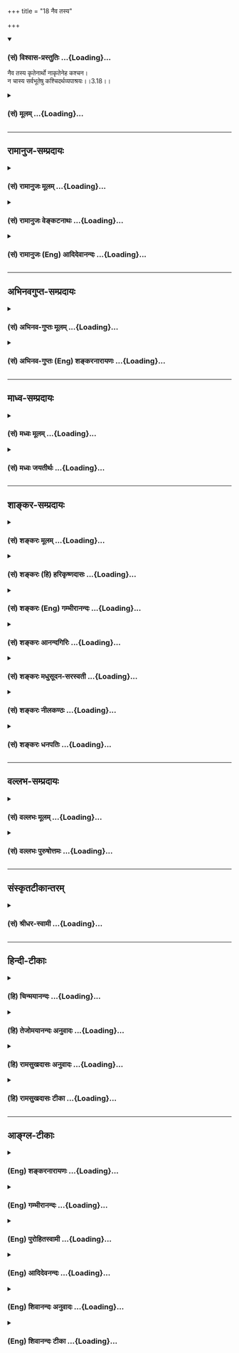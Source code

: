 +++
title = "18 नैव तस्य"

+++
<div class="js_include" newlevelforh1="3" title="(सं) विश्वास-प्रस्तुतिः" unfilled url="/purANam/mahAbhAratam/06-bhIShma-parva/02-bhagavad-gItA-parva/saMskRtam/vishvAsa-prastutiH/03_karma-yogaH/18_naiva_tasya.md">
<details open><summary><h3>(सं) विश्वास-प्रस्तुतिः ...{Loading}...</h3></summary>

नैव तस्य कृतेनार्थो नाकृतेनेह कश्चन।  
न चास्य सर्वभूतेषु कश्चिदर्थव्यपाश्रयः।।3.18।।
</details>
</div>
<div class="js_include collapsed" newlevelforh1="3" title="(सं) मूलम्" unfilled url="/purANam/mahAbhAratam/06-bhIShma-parva/02-bhagavad-gItA-parva/saMskRtam/mUlam/03_karma-yogaH/18_naiva_tasya.md">
<details><summary><h3>(सं) मूलम् ...{Loading}...</h3></summary>

नैव तस्य कृतेनार्थो नाकृतेनेह कश्चन।  
न चास्य सर्वभूतेषु कश्चिदर्थव्यपाश्रयः।।3.18।।
</details>
</div>


_________________
## रामानुज-सम्प्रदायः
<div class="js_include collapsed" newlevelforh1="3" title="(सं) रामानुजः मूलम्" unfilled url="/purANam/mahAbhAratam/06-bhIShma-parva/02-bhagavad-gItA-parva/saMskRtam/rAmAnujaH/mUlam/03_karma-yogaH/18_naiva_tasya.md">
<details><summary><h3>(सं) रामानुजः मूलम् ...{Loading}...</h3></summary>

।।3.18।। अत **एव तस्य** आत्मदर्शनाय **कृतेन** तत्साधनेन **न अर्थः** न
किञ्चित् प्रयोजनम् **अकृतेन** आत्मदर्शनसाधनेन न कश्चिद् अनर्थः
असाधनायत्तात्मदर्शनत्वात्। स्वत एवात्मव्यतिरिक्तसकलाचिद्वस्तुविमुखस्य
**अस्य** सर्वेषु प्रकृतिपरिणामविशेषेषु आकाशादिषु **भूतेषु** सकार्येषु
**न** **कश्चित्** प्रयोजनतया साधनतया वा **व्यपाश्रयः** यतः
तद्विमुखीकरणाय साधनारम्भः स हि मुक्त एव। यस्माद् असाधनायत्तात्मदर्शनस्य
एव साधनाप्रवृत्तिः यस्मात् च साधने प्रवृत्तस्य अपि सुशकत्वाद्
अप्रमादत्वात् तदन्तर्गतात्मयाथात्म्यानुसन्धानत्वाद् च ज्ञानयोगिनः अपि
देहयात्रायाः कर्मानुवृत्त्यपेक्षत्वात् च कर्मयोग एव आत्मदर्शननिर्वृत्तौ
श्रेयान्

</details>
</div>
<div class="js_include collapsed" newlevelforh1="3" title="(सं) रामानुजः वेङ्कटनाथः" unfilled url="/purANam/mahAbhAratam/06-bhIShma-parva/02-bhagavad-gItA-parva/saMskRtam/rAmAnujaH/venkaTanAthaH/03_karma-yogaH/18_naiva_tasya.md">
<details><summary><h3>(सं) रामानुजः वेङ्कटनाथः ...{Loading}...</h3></summary>

  
  
।।3.18।। अर्थशब्दस्यात्र प्रयोजनविषयतां वदन्तस्य कार्यं न विद्यते इत्यनेन
पौनरुक्त्यं परिहरति न किञ्चित्प्रयोजनमिति। प्रयोजनाभावात् कर्तव्यं
नास्तीत्युक्तं भवति। नाकृतेन इत्यत्रार्थो न निषेध्यः किन्त्वकरणे
प्रत्यवाय इत्यभिप्रायेणाह न कश्चिदनर्थ इति। अर्थानर्थौ
ह्यात्मदर्शनतदभावौ तत्र पूर्वस्य सिद्धत्वात् न साध्यत्वम् उत्तरस्य
चात्यन्तनिवृत्तत्वान्न निवर्तनीयत्वमित्यभिप्रायेणाह
असाधनायत्तात्मदर्शनत्वादिति। न चास्य इत्यादिना
प्रतिबन्धनिवृत्त्यर्थमपेक्षा नास्तीत्युच्यत इत्यभिप्रायेणाह स्वत
एवेत्यादि। अस्येतिशब्द
आत्मरतिरित्यादिनिर्दिष्टप्रकारपरामर्शीत्यभिप्रायेणोक्तंसकलाचिद्वस्तुविमुखस्येति।
सर्वशब्दस्यात्रासङ्कोचेन
सावान्तरभेदसमस्तप्राकृतभोग्यविषयतामाहप्रकृतीत्यादिना
सकार्येष्वित्यन्तेन। परिणामशब्देनात्र भूतशब्दस्य भवनक्रियायोगिपरत्वं
दर्शितम्। अर्थव्यपाश्रयः इत्यत्रार्थशब्दो भावप्रधान इति व्यनक्ति
प्रयोजनतया व्यपाश्रय इति। व्यपाश्रयः स्वीकरणम्। अर्थ एव व्यपाश्रयः
स्वीकरणीयमिति वाऽभिप्रेतम्। एतेन प्रयोजननिमित्तो व्यपाश्रय इति
परव्याख्या निरस्ता। नचास्येत्यादेर्हेत्वभिप्रायेण वा मुक्त एव हि
साधननिरपेक्ष इति श्लोकद्वयार्थनिगमनाभिप्रायेण चोच्यते स हि मुक्त
एवेति।  
  

</details>
</div>
<div class="js_include collapsed" newlevelforh1="3" title="(सं) रामानुजः (Eng) आदिदेवानन्दः" unfilled url="/purANam/mahAbhAratam/06-bhIShma-parva/02-bhagavad-gItA-parva/saMskRtam/rAmAnujaH/english/AdidevAnandaH/03_karma-yogaH/18_naiva_tasya.md">
<details><summary><h3>(सं) रामानुजः (Eng) आदिदेवानन्दः ...{Loading}...</h3></summary>

3.18 Thus, for such a one there is no purpose, i.e., nothing to be
gained from work done as a means for the vision of the self, nor is he
subject to any evil or calamity from work left undone, because his
vision of the self does not rest on any external means. To such a person
who has turned by himself away from non-intelligent matter which is
different from the self, there is nothing acceptable as a purpose to be
gained from the constituents of Prakrti and their products; only if
there were such a purpose, there would be the need for the means of
retreat therefrom. For, the adoption of the means is only for effecting
such a retreat. But he is verily liberated. Non-pursuit of the means for
vision of the self is only for that person whose vision of the self no
longer depends on any means. But Karma Yoga is better in gaining the
vision of the self for one who is in pursuit of the means for that
vision, because it is easy to perfom, because it is secure from possible
error, because the contemplation of the true nature of the self is
included in it, and because even for a Jnana Yogin the performance of
minimum activity is necessary. For these reasons, Karma Yoga is better
as a means for the vision of the Atman.

</details>
</div>


_________________
## अभिनवगुप्त-सम्प्रदायः
<div class="js_include collapsed" newlevelforh1="3" title="(सं) अभिनव-गुप्तः मूलम्" unfilled url="/purANam/mahAbhAratam/06-bhIShma-parva/02-bhagavad-gItA-parva/saMskRtam/abhinava-guptaH/mUlam/03_karma-yogaH/18_naiva_tasya.md">
<details><summary><h3>(सं) अभिनव-गुप्तः मूलम् ...{Loading}...</h3></summary>

।।3.17 3.19।। यश्चेत्यादि पूरुष इत्यन्तम्। आत्मरतेस्तु कर्म
इन्द्रियव्यापारतयैव कुर्वतः करणाकरणेषु समता। अत एव नासौ भूतेषु
किंचिदात्मप्रयोजनमपेक्ष्य निग्रहानुग्रहौ करोति अपि तु करणीयमिदम्
इत्येतावता। तस्मादसक्त एव करणीयं कर्म कुर्यात्।

</details>
</div>
<div class="js_include collapsed" newlevelforh1="3" title="(सं) अभिनव-गुप्तः (Eng) शङ्करनारायणः" unfilled url="/purANam/mahAbhAratam/06-bhIShma-parva/02-bhagavad-gItA-parva/saMskRtam/abhinava-guptaH/english/shankaranArAyaNaH/03_karma-yogaH/18_naiva_tasya.md">
<details><summary><h3>(सं) अभिनव-गुप्तः (Eng) शङ्करनारायणः ...{Loading}...</h3></summary>

3.18 See Comment under 3.19

</details>
</div>


_________________
## माध्व-सम्प्रदायः
<div class="js_include collapsed" newlevelforh1="3" title="(सं) मध्वः मूलम्" unfilled url="/purANam/mahAbhAratam/06-bhIShma-parva/02-bhagavad-gItA-parva/saMskRtam/madhvaH/mUlam/03_karma-yogaH/18_naiva_tasya.md">
<details><summary><h3>(सं) मध्वः मूलम् ...{Loading}...</h3></summary>

।।3.18।। तस्य कर्मकाले वक्तव्योऽहमिति कञ्चित्प्रत्युक्त्वा
तत्कृतावात्मरत्यधिकः प्तमो वाऽर्थो नास्ति। न च सन्ध्याद्यकृतौ
कश्चिद्दोषोऽस्ति। न चैतदपहाय सर्वभूतेषु कश्चित्प्रयोजनाश्रयः। अर्थो येन
दर्शनादिना भवति सोऽर्थव्यपाश्रयः। ज्ञानमात्रेण यद्यपि प्रत्यवायो न भवति
तदर्जुनस्यपि सममिति न तस्य कर्मोपदेशोपयोग्ये तद्भवति।
ईषत्प्रारब्धानर्थसूचकं च तद्भवति। महच्चेद्वृत्रहत्यादिवत्।

</details>
</div>
<div class="js_include collapsed" newlevelforh1="3" title="(सं) मध्वः जयतीर्थः" unfilled url="/purANam/mahAbhAratam/06-bhIShma-parva/02-bhagavad-gItA-parva/saMskRtam/madhvaH/jayatIrthaH/03_karma-yogaH/18_naiva_tasya.md">
<details><summary><h3>(सं) मध्वः जयतीर्थः ...{Loading}...</h3></summary>

।।3.18।। यदीयं कार्याभावोक्तिर्न ज्ञानिमात्रस्य
किन्त्वसम्प्रज्ञातसमाधिस्थस्यैव तर्हिनैव तस्य कृतेनार्थः इत्युत्तरं
वाक्यं न सम्बध्यते असम्प्रज्ञातसमाधेः करणस्यैवाभावेन
तत्प्रयोजनाभावकथनस्यैवायोगात् ज्ञानिनस्तु करणसम्भवेन
तत्प्रयोजनप्रतिषेधोपपत्तिरिति चेत् न तर्ह्यतीव मनस्समाधानमपि न
कार्यमित्याक्षेपस्यतस्य कार्यं न विद्यते 3।17 इत्युत्तरं कस्मादुक्तं
कर्मकृतिकाले त्वयाऽहमुद्बोधनीय इति कञ्चित्प्रत्युक्त्वा समाहितस्तेन
योगशास्त्रोदितोपायैरुद्बोधितः कर्म करोतीति कुतो नोक्तम्
इत्याशङ्खानिरासायेदमेवमुच्यत इत्यभिप्रेत्य व्याचष्टे **तस्ये**ति।
तस्यासम्प्रज्ञातसमाधिस्थस्यार्थो नास्तीति सम्बन्धः। उक्त्वोद्बुद्धस्येति
शेषः। एवं तर्हि तस्यैव महत्सुखत्वादित्याद्युक्तिविरोध इत्यत उक्तम्
**आत्मे**ति। समो वाऽऽत्मरत्या। समप्रतिषेधः कैमुत्यार्थः। न तु समव्ययफलं
कर्मानुष्ठीयते। नन्वत्र कश्चनेत्यस्य विशेष्याकाङ्क्षायां सन्निधानादर्थ
इति सम्बध्यते। तथा चेदमयुक्तम्। न हि कर्माकरणेऽर्थप्राप्तिरस्ति येन
प्रतिषेधः सङ्गच्छते। अर्थसन्निधानादपि योग्यताया बलवत्त्वात्कश्चन दोष
इत्यध्याह्रियत। तथाप्यश्वमेधाद्यकृतौ प्रत्यवायाप्राप्तेः प्रतिषेधोऽसङ्गत
एवेत्यतोनाकृतेन इत्येतत् व्याचष्टे **न चेति**। मा
भूद्यज्ञादिकरणार्थमुत्थानं नित्यनैमित्तिकाकरणे प्रत्यवायप्राप्तेः तदर्थं
तु स्यादित्याशङ्कानिरासार्थमेतत्। सन्ध्येति तत्कालेऽनुष्ठेयं कर्मोच्यते।
मा भूदल्पस्य यज्ञादेरनुष्ठाने प्रयोजनाभावः सन्ध्याद्यकृतौ प्रत्यवायश्च
तथापि गुरुदेवतादिपूजाकरणाकरणयोरर्थप्रत्यवायौ स्यातामेव।
अतस्तत्सन्निधिप्राप्तावुत्थानमावश्यकमेवेत्याशङ्कानिरासार्थंन चास्य
इत्युक्तं तदयुक्तम् उक्तविरोधादेवेत्यतो व्याचष्टे **न चैतदिति**।
एतदसम्प्रज्ञातसमाधानं अपहायोत्थितस्येति शेषः। अपहाय इत्यनेन
गुर्वादिपूजाया अपि आधिक्यं निषेधति आधिक्यस्यैव पूर्वत्यागोपयोगित्वात्।
सर्वभूतेषु गुर्वादिषु। नन्वर्थव्यपाश्रयो नामार्थप्राप्तिः तथा च
सर्वभूतेभ्य इति स्यादित्यत आह **अर्थ** इति। अनेनार्थस्य व्यपाश्रयः
प्राप्तिर्येन दर्शनादिना व्यापारेण भवतीति व्यधिकरणो
बहुव्रीहिरयमित्युक्तं भवति। तथा च दर्शनादेर्विषया गुर्वादय इति
सप्तम्युपपत्तिः। अनेनानर्थव्यपाश्रयोऽप्युपलक्ष्यते। स्यादेतत्
किमनेनायासेन ज्ञानिमात्रविषयमेतत्किं न स्यात् ज्ञानमात्रेण
प्रत्यवायाभावात्तत्राप्यस्यार्थस्य सम्भवात्।
अवधारणादेश्चोपचरितार्थत्वसम्भवादित्यत आह **ज्ञाने**ति तज्ज्ञानमात्रम्।
इतिशब्दो हेतौ। एतत्कार्याभाववचनं प्रत्युत विरोधि इति हृदयम्। प्रत्यवायो
न भवतीत्यङ्गीकृत्योक्तम्। वस्तुतस्तु ज्ञानिनोऽप्यस्ति।
प्रतिषिद्धकर्मकरणादिनाऽनिष्टप्राप्तिरित्याह **ईषदिति**। सूचिते च तदैव
चित्तखेदः। उपलक्षणं चैतत्। मुक्तावानन्दह्रास इत्यपि द्रष्टव्यम्।
(पुनश्च) मुक्तावानन्दह्रास इति श्रीनिवासतीर्थः। उपलक्षणमिति
कृष्णाचार्यटिप्पणी। तथा विहितकरणे नानन्दवृद्धिरपीति।

</details>
</div>


_________________
## शाङ्कर-सम्प्रदायः
<div class="js_include collapsed" newlevelforh1="3" title="(सं) शङ्करः मूलम्" unfilled url="/purANam/mahAbhAratam/06-bhIShma-parva/02-bhagavad-gItA-parva/saMskRtam/shankaraH/mUlam/03_karma-yogaH/18_naiva_tasya.md">
<details><summary><h3>(सं) शङ्करः मूलम् ...{Loading}...</h3></summary>

।।3.18।। **नैव तस्य** परमात्मरतेः **कृतेन** कर्मणा **अर्थः**
प्रयोजनमस्ति। अस्तु तर्हि अकृतेन अकरणेन प्रत्यवायाख्यः अनर्थः **न अकृतेन
इह** लोके **कश्चन** कश्चिदपि प्रत्यवायप्राप्तिरूपः आत्महानिलक्षणो वा नैव
अस्ति। **न च अस्य सर्वभूतेषु** ब्रह्मादिस्थावरान्तेषु भूतेषु कश्चित्
**अर्थव्यपाश्रयः** प्रयोजननिमित्तक्रियासाध्यः व्यपाश्रयः व्यपाश्रयणम्
आलम्बनं कञ्चित् भूतविशेषमाश्रित्य न साध्यः कश्चिदर्थः अस्ति येन तदर्था
क्रिया अनुष्ठेया स्यात्। न त्वम् एतस्मिन् सर्वतःसंप्लुतोदकस्थानीये
सम्यग्दर्शने वर्तसे।। यतः एवम्

</details>
</div>
<div class="js_include collapsed" newlevelforh1="3" title="(सं) शङ्करः (हि) हरिकृष्णदासः" unfilled url="/purANam/mahAbhAratam/06-bhIShma-parva/02-bhagavad-gItA-parva/saMskRtam/shankaraH/hindI/harikRShNadAsaH/03_karma-yogaH/18_naiva_tasya.md">
<details><summary><h3>(सं) शङ्करः (हि) हरिकृष्णदासः ...{Loading}...</h3></summary>

।।3.18।। क्योंकि उस परमात्मामें प्रीतिवाले पुरुषका इस लोकमें कर्म करनेसे
कोई प्रयोजन ही नहीं रहता है। तो फिर कर्म न करनेसे उसको प्रत्यवायरूप
अनर्थकी प्राप्ति होती होगी ( इसपर कहते हैं ) उसके न करनेसे भी उसे इस
लोकमें कोई प्रत्यवायप्राप्तिरूप या आत्महानिरूप अनर्थकी प्राप्ति नहीं
होती तथा ब्रह्मासे लेकर स्थावरतक सब प्राणियोंमें उसका कुछ भी
अर्थव्यपाश्रय नहीं होता। किसी फलके लिये ( किसी प्राणिविशेषका ) जो
क्रियासाध्य आश्रय है उसका नाम अर्थव्यपाश्रय है सो इस आत्मज्ञानीको किसी
प्राणिविशेषका सहारा लेकर कोई प्रयोजन सिद्ध नहीं करना है जिससे कि उसे
तदर्थक किसी क्रियाका आरम्भ करना पड़े। परन्तु तू इस सब ओरसे परिपूर्ण
जलाशयस्थानीय यथार्थ ज्ञानमें स्थित नहीं है।

</details>
</div>
<div class="js_include collapsed" newlevelforh1="3" title="(सं) शङ्करः (Eng) गम्भीरानन्दः" unfilled url="/purANam/mahAbhAratam/06-bhIShma-parva/02-bhagavad-gItA-parva/saMskRtam/shankaraH/english/gambhIrAnandaH/03_karma-yogaH/18_naiva_tasya.md">
<details><summary><h3>(सं) शङ्करः (Eng) गम्भीरानन्दः ...{Loading}...</h3></summary>

3.18 Moreover, tasya, for him, who rejoices in the supreme Self; na,
there is no; artham, concern; eva, at all; krtena, with performing
action. Objection: In that case, let there be some evil called sin owing
to non-performance! Reply: Iha, here, in this world; na, nor is there;
for him kascana, any (concern); akrtena, with nonperfromance. Certainly
there is no evil in the form of incurring sin or in the form of
self-destruction. Ca, moreover; asya, for him; na asti, there is no;
kascit artha-vyapasrayah sarva-bhutesu, dependence on any object, from
Brahma to an unmoving thing, to serve any purpose. Vyapasrayah is the
same as vyapasrayanam, dependence, which is possible of being created by
action promted by necessity. (For him) there is no end to gain by
depending on any praticular object, due to which there can be some
action for that purpose. 'You (Arjuna) are not established in this
fullest realization which is comparable to a flood all around.'

</details>
</div>
<div class="js_include collapsed" newlevelforh1="3" title="(सं) शङ्करः आनन्दगिरिः" unfilled url="/purANam/mahAbhAratam/06-bhIShma-parva/02-bhagavad-gItA-parva/saMskRtam/shankaraH/AnandagiriH/03_karma-yogaH/18_naiva_tasya.md">
<details><summary><h3>(सं) शङ्करः आनन्दगिरिः ...{Loading}...</h3></summary>

।।3.18।। इतश्चात्मविदो न किंचित्कर्तव्यमित्याह **किञ्चेति।**
अभ्युदयनिःश्रेयसयोरन्यतरत्प्रयोजनं कृतेन सुकृतेनात्मविदो
भविष्यतीत्याशङ्क्याह **नैवेति।** प्रत्यवायनिवृत्तये
स्वरूपप्रच्युतिप्रत्याख्यानाय वा कर्म स्यादित्याशङ्क्याह **नेत्यादिना।**
ब्रह्मादिषु स्थावरान्तेषु भूतेषु कंचिद्भूतविशेषमाश्रित्य कश्चिदर्थो
विदुषः साध्यो भविष्यति तदर्थं तेन कर्तव्यं कर्मेत्याशङ्क्याह **नचेति।**
तत्राद्यं पादमादत्ते **नैवेति।** तं व्याचष्टे **तस्येति।** आत्मविदः
स्वर्गाद्यभ्युदयानर्थित्वं निःश्रेयसस्य च प्राप्तत्वान्न कृतं
कर्मार्थवदित्यर्थः। आत्मविदा चेत्कर्म न क्रियते तर्हि तेनाकृतेन
तस्यानर्थो भविष्यतीति तत्प्रत्याख्यानार्थं तस्य कर्तव्यं कर्मेति शङ्कते
**तर्हीति।** द्वितीयपादेनोत्तरमाह **नेत्यादिना।** अतो न तन्निवृत्त्यर्थं
कृतमर्थवदिति शेषः। द्वितीयं भागं विभजते **नचास्येति।**
व्यपाश्रयणमालम्बनं नेति संबन्धः। पदार्थमुक्त्वा वाक्यार्थमाह
**कंचिदिति।** भूतविशेषस्याश्रितस्यापि क्रियाद्वारा
प्रयोजनप्रसवहेतुत्वमिति मत्वाह **येनेति।** तर्हि मयापि यथोक्तं
तत्त्वमाश्रित्य त्याज्यमेव कर्मेत्यर्जुनस्य मतमाशङ्क्याह **न त्वमिति।**

</details>
</div>
<div class="js_include collapsed" newlevelforh1="3" title="(सं) शङ्करः मधुसूदन-सरस्वती" unfilled url="/purANam/mahAbhAratam/06-bhIShma-parva/02-bhagavad-gItA-parva/saMskRtam/shankaraH/madhusUdana-sarasvatI/03_karma-yogaH/18_naiva_tasya.md">
<details><summary><h3>(सं) शङ्करः मधुसूदन-सरस्वती ...{Loading}...</h3></summary>

।।3.18।। नन्वात्मविदोऽप्यभ्युदयार्थं निःश्रेयसार्थं प्रत्यवायपरिहारार्थं
वा कर्म स्यादित्यतआह तस्यात्मरतेः कृतेन कर्मणाभ्युदयलक्षणो
निःश्रेयसलक्षणो वाऽर्थः प्रयोजनं नैवास्ति। तस्य
स्वर्गाद्यभ्युदयानर्थित्वात् निःश्रेयसस्य च कर्मासाध्यत्वात्। तथाचं
श्रुतिःपरीक्ष्य लोकान्कर्मचितान्ब्राह्मणो निर्वेदमायान्नास्त्यकृतः कृतेन
इति। अकृतो नित्यो मोक्षः कृतेन कर्मणा नास्तीत्यर्थः। ज्ञानसाध्यस्यापि
व्यावृत्तिरेवकारेण सूचिता। आत्मरूपस्य हि निःश्रेयसस्य
नित्यप्राप्तस्याज्ञानमात्रमप्राप्तिः। तच्च तत्वज्ञानमात्रापनोद्यम्।
तस्मिंस्तत्त्वज्ञानेनापनुन्ने तस्यात्मविदो न किंचित्कर्मसाध्यं
ज्ञानसाध्यं वा प्रयोजनमस्तीत्यर्थः। एवंभूतेनापि प्रत्यवायपरिहारार्थं
कर्माण्यनुष्ठेयान्येवेत्यत आह नाकृतेनेति भावे निष्ठा। नित्यकर्माकरणेनेह
लोके गर्हितत्वरूपः प्रत्यवायप्राप्तिरूपो वा कश्चनार्थो नास्ति।
सर्वत्रोपपत्तिमाहोत्तरार्धेन। चो हेतौ। यस्मादस्यात्मविदः सर्वभूतेषु
ब्रह्मादिस्थावरान्तेषु कोऽप्यर्थव्यपाश्रयः प्रयोजनसंबन्धो नास्ति
कंचिद्भूतविशेषमाश्रित्य कोऽपि क्रियासाध्योऽर्थो नास्तीति वाक्यार्थः।
अतोऽस्य कृताकृते निष्प्रयोजने। नैनं कृताकृते तपतः इति श्रुतेः। तस्य ह न
देवाश्च नाभूत्या ईशत आत्मा ह्येषां स भवति इति श्रुतेर्देवा अपि तस्य
मोक्षाभवनाय न समर्था इत्युक्तेर्न विघ्नाभावार्थमपि
देवाराधनरूपकर्मानुष्ठानमित्यभिप्रायः। एतादृशो ब्रह्मविद्भूमिकासप्तकभेदेन
निरूपितो वसिष्ठेनज्ञानभूमिः शुभेच्छाख्या प्रथमा परिकीर्तिता। विचारणा
द्वितीया स्यात्तृतीया तनुमानसा।। सत्त्वापत्तिश्चतुर्थी
स्यात्ततोऽसंसक्तिनामिका। पदार्थाभावनी षष्ठी सप्तमी तुर्यगा स्मृता इति।
तत्र नित्यानित्यवस्तुविवेकादिपुरःसरा फलपर्यवसायिनी मोक्षेच्छा प्रथमा।
ततो गुरुमुपसृत्य वेदान्तवाक्यविचारः श्रवणमननात्मको द्वितीया। ततो
निदिध्यासनाभ्यासेन मनस एकाग्रतया सूक्ष्मवस्तुग्रहणयोग्यत्वं तृतीया।
एतद्भूमिकात्रयं साधनरूपं जाग्रदवस्थोच्यते योगिभिः अभेदेन जगतो भानात्।
तदुक्तम्भूमिकात्रितयं त्वेतद्राम जाग्रदिति स्थितम्। यथावद्भेदबुद्ध्येदं
जगज्जाग्रति दृश्यते।। इति। ततो वेदान्तवाक्यान्निर्विकल्पको
ब्रह्मात्मैक्यसाक्षात्कारश्चतुर्थी भूमिका फलरूपा सत्त्वापत्तिः
स्वप्नावस्थोच्यते। सर्वस्यापि जगतो मिथ्यात्वेन स्फुरणात्। तदुक्तंअद्वैते
स्थैर्यमायाते द्वैते प्रशममागते। पश्यन्ति स्वप्नवल्लोकं चतुर्थी
भूमिकामिताः।। इति। सोऽयं चतुर्थभूमिं प्राप्तो योगी ब्रह्मिविदित्युच्यते।
पञ्चमीषष्ठीसप्तम्यस्तुं भूमिका जीवन्मुक्तेरेवावान्तरभेदाः। तत्र
सविकल्पकसमाध्यभ्यासेन निरुद्धे मनसि या निर्विकल्पकसमाध्यवस्था
साऽसंसक्तिरिति सुषुप्तिरिति चोच्यते। ततः स्वयमेव व्युत्थानात्। सोऽयं
योगी ब्रह्मविद्वरः। ततस्तदभ्यासपरिपाकेण या चिरकालावस्थायिनी सा
पदार्थाभावनीति गाढसुषुप्तिरिति चोच्यते। ततः स्वयमनुत्थितस्य योगिनः
परप्रयत्नेनैव व्युत्थानात् सोऽयं ब्रह्मविद्वरीयान्। उक्तंहिपञ्चमीं
भूमिकामेत्य सुषुप्तिपदनामिकाम्। षष्ठीं गाढसुषुप्त्याख्यां क्रमात्पतति
भूमिकाम्।। इति। यस्यास्तु समाध्यवस्थायाः न स्वतो न वा परतो व्युत्थितो
भवति सर्वथा भेददर्शनाभावात् किंतु सर्वदा तन्मय एव स्वप्रयत्नमन्तरेणैव
परमेश्वरप्रेरितप्राणवायुवशादन्यैर्निर्वाह्यमाणदैहिकव्यवहारः
परिपूर्णपरमानन्दघन एव सर्वतस्तिष्ठति सा सप्तमी तुरीयावस्था। तां प्राप्तो
ब्रह्मविद्वरिष्ठ इत्युच्यते। उक्तंहिषष्ठ्यां भूम्यामसौ स्थित्वा सप्तमीं
भूमिमाप्नुयात्। किंचिदेवैष संपन्नस्त्वथवैष न किंचन।। विदेहमुक्तता तूक्ता
सप्तमी योगमूमिका। अगम्या वचसां शान्ता सा सीमा योगभूमिषु।। इति।
यामधिकृत्य श्रीमद्भागवते स्मर्यतेदेहं च नश्वरमवस्थिमुत्थितं वा सिद्धो न
पश्यतियतोऽध्यगमत्स्वरूपम्। दैवादुपेतमथ दैववशादपेतं वासो यथा परिकृतं
मदिरामदान्धः।। देहोऽपि दैववशगः खलु कर्म यावत्स्वारम्भकं प्रतिसमीक्षत एव
सासुः। तं सप्रपञ्चमधिरूढसमाधियोगः स्वाप्नं पुनर्न भजते
प्रतिबुद्धवस्तुः।। इति। श्रुतिश्चतद्यथाऽहिनिर्ल्वयनी वल्मीके मृता
प्रत्यस्ता शयीतैवमेवेदं शरीरं शेतेऽथायमशरीरो मृतः प्राणो ब्रह्मैव तेज एव
इति। तत्रायं संग्रहः चतुर्थीभूमिकाज्ञानं तिस्रः स्युः साधनं पुरा।
जीवन्मुक्तेरवस्थास्तु परास्तिस्रः प्रकीर्तिताः।। अत्र
प्रथमभूमित्रयमारूढोऽज्ञोऽपि न कर्माधिकारी किं पुनस्तत्त्वज्ञानी
तद्विशिष्टो जीवन्मुक्तो वेत्यभिप्रायः।

</details>
</div>
<div class="js_include collapsed" newlevelforh1="3" title="(सं) शङ्करः नीलकण्ठः" unfilled url="/purANam/mahAbhAratam/06-bhIShma-parva/02-bhagavad-gItA-parva/saMskRtam/shankaraH/nIlakaNThaH/03_karma-yogaH/18_naiva_tasya.md">
<details><summary><h3>(सं) शङ्करः नीलकण्ठः ...{Loading}...</h3></summary>

।।3.18।। एतदेवाह **नैवेति।** तस्यात्मरतेः कृतेन कर्मणार्थः प्रयोजनं
नास्ति। स्वर्गादौ लिप्साभावात्। मोक्षस्य चाक्रियासाध्यत्वात्नास्त्यकृतः
कृतेन इति श्रुतेः। अकृतो मोक्षः कृतेन कर्मणा नास्तीति श्रुत्यर्थः।
अकृतेन विरुद्धकर्मणाप्यर्थो नरकादिरस्य नास्ति। अत्र कृताकृतशब्दौ
मित्रामित्रपदवत्परस्परविरुद्धार्थवाचितया पुण्यपापवचनौ। ये तु अकृतेनेति
भावे निष्ठा। नित्याकरणाद्गर्हितत्वरूपो वा प्रत्यवायप्राप्तिरूपो वा
कश्चनार्थो विदुषो नास्तीति व्याचक्षते। तेषामप्यभावात्
भावोत्पत्तेरनभ्युपगमान्नित्यानां काले यदन्यदविहितं क्रियते तत एव
प्रत्यवायोत्पादो वक्तव्य इति घट्टकुट्यां प्रभातवृत्तान्त आपद्यते।
अत्रोपपत्तिमाह **न चेति।** चो हेतौ। यस्मादात्मरतेः सर्वभूतेषु
चेतनाचेतनेषूत्तममध्यमाधमेषु कश्चिदप्यर्थव्यपाश्रयः
सुखभोगात्मकप्रयोजनाभिसंबन्धो नास्ति आत्मरतित्वादेव निष्कामत्वाद्विदुषः
पुण्यपापफलसंबन्धो नास्तीत्यर्थः।

</details>
</div>
<div class="js_include collapsed" newlevelforh1="3" title="(सं) शङ्करः धनपतिः" unfilled url="/purANam/mahAbhAratam/06-bhIShma-parva/02-bhagavad-gItA-parva/saMskRtam/shankaraH/dhanapatiH/03_karma-yogaH/18_naiva_tasya.md">
<details><summary><h3>(सं) शङ्करः धनपतिः ...{Loading}...</h3></summary>

।।3.18।। चतुर्थपादं विवृणोति **नैवेति।** तस्यात्मरतेः कृतेन
कर्मणाभ्युदयार्थेन ज्ञानार्थेन मोक्षार्थेन वा प्रयोजनं नैवास्ति।
स्वर्गस्य तुच्छरुपेण ज्ञातत्वात्। ज्ञानस्य जातत्वात्नास्त्यकृतः कृतेन
इतिश्रुत्या मोक्षस्य कर्माकार्यत्वप्रतिपादनात्। अस्तु तर्ह्यकृतेन
प्रत्यवायाख्योऽर्थ इत्यत आह **नेति।** इह लोके कश्चिदपि
प्रत्यवायप्राप्तिरुपः स्वहानिलक्षणोऽर्थो नास्ति आत्मरतेः
नित्यकरणेऽधिकृतत्वाभावात्। तस्मिन्काले प्रत्यवायजनकभावरुपविहितान्यकर्मणि
तस्य व्यापृतत्वाभावाच्च। यतो यत्किंचिदपि कस्मादपि तस्य साध्यं
नास्तीत्याह **नचेति।** अस्य सर्वभूतेषु ब्रह्मादिस्थावरान्तेषु
कश्चिदर्थोऽर्थामाश्रयणीयः सेवनीयो नास्ति येन तदर्था क्रियानुष्ठेया
स्यात्। अस्मिन्श्लोके भूमिकारुढस्येत्यादिशब्दस्याभावेनाप्रासङ्गिकं
वासिष्ठोक्तभूमिकाप्रदर्शनं कैश्चित्कृतमिति बोध्यम्।

</details>
</div>


_________________
## वल्लभ-सम्प्रदायः
<div class="js_include collapsed" newlevelforh1="3" title="(सं) वल्लभः मूलम्" unfilled url="/purANam/mahAbhAratam/06-bhIShma-parva/02-bhagavad-gItA-parva/saMskRtam/vallabhaH/mUlam/03_karma-yogaH/18_naiva_tasya.md">
<details><summary><h3>(सं) वल्लभः मूलम् ...{Loading}...</h3></summary>

।।3.18।। नैवेति। तस्य कृतेन निषिद्धेन चार्थः फलं सुखदुःखादि नास्ति।
किञ्चार्थार्थमाश्रयः कश्चिन्नास्ति।

</details>
</div>
<div class="js_include collapsed" newlevelforh1="3" title="(सं) वल्लभः पुरुषोत्तमः" unfilled url="/purANam/mahAbhAratam/06-bhIShma-parva/02-bhagavad-gItA-parva/saMskRtam/vallabhaH/puruShottamaH/03_karma-yogaH/18_naiva_tasya.md">
<details><summary><h3>(सं) वल्लभः पुरुषोत्तमः ...{Loading}...</h3></summary>

  
  
।।3.18।। तस्य तादृशस्य भक्तस्य कृतेनापि कर्मणा अर्थः प्रयोजनं
पुण्यादिरूपं नास्तीत्यर्थः। अकृतेन च कश्चन प्रत्यवायपापादिकं च
नास्तीत्यर्थः। अस्य भक्तस्य सर्वभूतेषु देवादिषु अर्थार्थं
मोक्षभक्त्याद्यर्थं च व्यपाश्रय आश्रयो नास्तीत्यर्थः।  
  

</details>
</div>


_________________
## संस्कृतटीकान्तरम्
<div class="js_include collapsed" newlevelforh1="3" title="(सं) श्रीधर-स्वामी" unfilled url="/purANam/mahAbhAratam/06-bhIShma-parva/02-bhagavad-gItA-parva/saMskRtam/shrIdhara-svAmI/03_karma-yogaH/18_naiva_tasya.md">
<details><summary><h3>(सं) श्रीधर-स्वामी ...{Loading}...</h3></summary>

।।3.18।। तत्र हेतुमाह **नैव तस्येति।** कृतेन कर्मणा तस्यार्थः पुण्यं
नैवास्ति। न चाकृतेन कश्चन कोऽपि प्रत्यवायोऽस्ति। निरहंकारत्वेन
विधिनिषेधातीतत्वात् तथापितस्मात्तदेषां न प्रियं यदेतन्मनुष्या विदुः इति
श्रुतेर्मोक्षे देवकृतविघ्नसंभवात्तत्परिहारार्थ कर्मभिर्देवाः सेव्या
इत्याशङ्क्योक्तम्। सर्वभूतेषु ब्रह्मादिस्थावरान्तेषु
कश्चिदप्यर्थञ्यपाश्रयः आश्रय एव व्यपाश्रयः। अर्थे मोक्ष आश्रयणीयोऽस्य
नास्तीत्यर्थः। विघ्नाभावस्य श्रुत्यैवोक्तत्वात्। तथाच श्रुतिःतस्य ह न
देवाश्च नाभूत्या ईशते आत्मा ह्येषां स भवति इति। हनेत्यव्ययमप्यर्थे। देवा
अपि तस्यात्मतत्त्वज्ञास्याभूत्यै ब्रह्मताप्रतिबन्धनायनेशते न
शक्नुवन्तीति श्रुतेरर्थः। देवकृतास्तु विघ्नाः सभ्यग्ज्ञानोत्पत्तेः
प्रागेवयदेतद्ब्रह्म मनुष्या विदुस्तदेषां देवानां न प्रियम् इति श्रुत्या
ब्रह्मज्ञानस्यैवाप्रियत्वोक्त्या तत्रैव विघ्नकर्तृत्वस्य सूचितत्वात्।

</details>
</div>


_________________
## हिन्दी-टीकाः
<div class="js_include collapsed" newlevelforh1="3" title="(हि) चिन्मयानन्दः" unfilled url="/purANam/mahAbhAratam/06-bhIShma-parva/02-bhagavad-gItA-parva/hindI/chinmayAnandaH/03_karma-yogaH/18_naiva_tasya.md">
<details><summary><h3>(हि) चिन्मयानन्दः ...{Loading}...</h3></summary>

।।3.18।। सामान्य मनुष्य कर्म में दो कारणों से प्रवृत्त होता है (क) कर्म
करने से (कृत) कुछ लाभ की आशा और (ख) कर्म न करने से (अकृत) किसी हानि का
भय। परन्तु जिसने अपने परम पूर्ण आत्मस्वरूप को साक्षात् कर लिया ऐसे तृप्त
और सन्तुष्ट पुरुष को कर्म करने अथवा न करने से कोई प्रयोजन नहीं रह जाता
क्योंकि उसे न अधिक लाभ की आशा होती है और न हानि का भय। आत्मानुभूति में
स्थित वह पुरुष आनन्द के लिये किसी भी वस्तु या व्यक्ति पर आश्रित नहीं
होता। परमार्थ दृष्टि से बाह्य विषय रूप जगत् आत्मस्वरूप से भिन्न नहीं है।
वास्तव में आत्मा ही अविद्या वृत्ति से जगत् के रूप में प्रतीत होता
है। चूँकि तुमने समुद्र के समान पूर्णत्व प्राप्त नहीं किया है इसलिए

</details>
</div>
<div class="js_include collapsed" newlevelforh1="3" title="(हि) तेजोमयानन्दः अनुवादः" unfilled url="/purANam/mahAbhAratam/06-bhIShma-parva/02-bhagavad-gItA-parva/hindI/tejomayAnandaH/anuvAdaH/03_karma-yogaH/18_naiva_tasya.md">
<details><summary><h3>(हि) तेजोमयानन्दः अनुवादः ...{Loading}...</h3></summary>

।।3.18।। इस जगत् में उस पुरुष का कृत और अकृत से कोई प्रयोजन नहीं है और न
वह किसी वस्तु के लिये भूतमात्र पर आश्रित होता है।।  
  

</details>
</div>
<div class="js_include collapsed" newlevelforh1="3" title="(हि) रामसुखदासः अनुवादः" unfilled url="/purANam/mahAbhAratam/06-bhIShma-parva/02-bhagavad-gItA-parva/hindI/rAmasukhadAsaH/anuvAdaH/03_karma-yogaH/18_naiva_tasya.md">
<details><summary><h3>(हि) रामसुखदासः अनुवादः ...{Loading}...</h3></summary>

।।3.18।। उस (कर्मयोगसे सिद्ध हुए) महापुरुषका इस संसारमें न तो कर्म
करनेसे कोई प्रयोजन रहता है, और न कर्म न करनेसे ही कोई प्रयोजन रहता है,
तथा सम्पूर्ण प्राणियोंमें (किसी भी प्राणीके साथ) इसका किञ्चिन्मात्र भी
स्वार्थका सम्बन्ध नहीं रहता।

</details>
</div>
<div class="js_include collapsed" newlevelforh1="3" title="(हि) रामसुखदासः टीका" unfilled url="/purANam/mahAbhAratam/06-bhIShma-parva/02-bhagavad-gItA-parva/hindI/rAmasukhadAsaH/TIkA/03_karma-yogaH/18_naiva_tasya.md">
<details><summary><h3>(हि) रामसुखदासः टीका ...{Loading}...</h3></summary>

3.18।।***व्याख्या--*'नैव तस्य कृतेनार्थः'--**प्रत्येक मनुष्यकी
कुछ-न-कुछ करनेकी प्रवृत्ति होती है। जबतक यह करनेकी प्रवृत्ति किसी
सांसारिक वस्तुकी प्राप्तिके लिये होती है, तबतक उसका अपने लिये 'करना' शेष
रहता ही है। अपने लियेकुछ-न-कुछ पानेकी इच्छासे ही मनुष्य बँधता है। उस
इच्छाकी निवृत्तिके लिये कर्तव्य-कर्म करनेकी आवश्यकता है। कर्म दो प्रकारसे
किये जाते हैं। कामना-पूर्तिके लिये और कामना-निवृत्तिके लिये। साधारण
मनुष्य तो कामना-पूर्तिके लिये कर्म करते हैं, पर कर्मयोगी
कामना-निवृत्तिके लिये कर्म करता है। इसलिये कर्मयोगसे सिद्ध महापुरुषमें
कोई भी कामना न रहनेके कारण उसका किसी भी कर्तव्यसे किञ्चिन्मात्र भी
सम्बन्ध नहीं रहता। उसके द्वारा निःस्वार्थभावसे समस्त सृष्टिके हितके लिये
स्वतः कर्तव्य-कर्म होते हैं। कर्मयोगसे सिद्ध महापुरुषका कर्मोंसे अपने
लिये (व्यक्तिगत सुख-आरामके लिये) कोई सम्बन्ध नहीं रहता। इस महापुरुषका यह
अनुभव होता है कि पदार्थ, शरीर, इन्द्रियाँ, अन्तःकरण आदि केवल संसारके हैं
और संसारसे मिले हैं व्यक्तिगत नहीं हैं। अतः इनके द्वारा केवल संसारके
लिये ही कर्म करना है, अपने लिये नहीं। कारण यह है कि संसारकी सहायताके
बिना कोई भी कर्म नहीं किया जा सकता। इसके अलावा मिली हुई कर्म-सामग्रीका
सम्बन्ध भी समष्टि संसारके साथ ही है, अपने साथ नहीं। इसलिये अपना कुछ नहीं
है। व्यष्टिके लिये समष्टि हो ही नहीं सकती। मनुष्यकी यही गलती होती है कि
वह अपने लिये समष्टिका उपयोग करना चाहता है इसीसे उसे अशान्ति होती है। अगर
वह शरीर, इन्द्रियाँ, मन, बुद्धि, पदार्थ आदिका समष्टिके लिये उपयोग करे तो
उसे महान् शान्ति प्राप्त हो सकती है। कर्मयोगसे सिद्ध महापुरुषमें यही
विशेषता रहती है कि उसके कहलानेवाले शरीर, इन्द्रियाँ, मन, बुद्धि, पदार्थ
आदिका उपयोग मात्र संसारके लिये ही होता है। अतः उसका शरीरादिकी क्रियाओंसे
अपना कोई प्रयोजन नहीं रहता। प्रयोजन न रहनेपर भी उस महापुरुषसे स्वाभाविक
ही लोगोंके लिये आदर्शरूप उत्तम कर्म होते हैं। जिसका कर्म करनेसे प्रयोजन
रहता है उससे आदर्श कर्म नहीं--होते यह सिद्धान्त है।  
  
**'नाकृतेनेह कश्चन'--**जो मनुष्य शरीर, इन्द्रियाँ, मन, बुद्धि आदिसे अपना
सम्बन्ध मानता है और आलस्य, प्रमाद आदिमें रुचि रखता है, वह कर्मोंको नहीं
करना चाहता; क्योंकि उसका प्रयोजन प्रमाद, आलस्य, आराम आदिसे उत्पन्न
तामस-सुख रहता है (गीता 18।39)। परन्तु यह महापुरुष, जो सात्त्विक सुखसे भी
ऊँचा उठ चुका है, तामस सुखमें प्रवृत्त हो ही कैसे सकता है; क्योंकि इसका
शरीरादिसे किञ्चिन्मात्र भी सम्बन्ध नहीं रहता, फिर आलस्य-आराम आदिमें रुचि
रहनेका तो प्रश्न ही नहीं उठता।**'मार्मिक बात'**प्रायः साधक कर्मोंके न
करनेको ही महत्त्व देते हैं। वे कर्मोंसे उपरत होकर समाधिमें स्थित होना
चाहते हैं, जिससे कोई भी चिन्तन बाकी न रहे। यह बात श्रेष्ठ और लाभप्रद तो,
है पर सिद्धान्त नहीं है। यद्यपि प्रवृत्ति-(करना-) की अपेक्षा निवृत्ति (न
करना) श्रेष्ठ है, तथापि यह तत्त्व नहीं है। प्रवृत्ति (करना) और निवृत्ति
(न करना)--दोनों ही प्रकृतिके राज्यमें हैं। निर्विकल्प समाधितक सब
प्रकृतिका राज्य है, क्योंकि निर्विकल्प समाधिसे भी व्युत्थान होता है।
क्रियामात्र प्रकृतिमें ही होती है--**'प्रकर्षेण करणं (भावे ल्युट्) इति
प्रकृतिः'** और क्रिया हुए बिना व्युत्थानका होना सम्भव ही नहीं। इसलिये
चलने, बोलने, देखने, सुनने आदिकी तरह सोना, बैठना खड़ा होना मौन होना
मूर्च्छित होना और समाधिस्थ होना भी क्रिया है **(टिप्पणी प₀ 142)**।
वास्तविक तत्त्व(चेतन स्वरूप) में प्रवृत्ति और निवृत्ति दोनों ही नहीं
हैं। वह प्रवृत्ति और निवृत्ति दोनोंका निर्लिप्त प्रकाशक है। शरीरसे
तादात्म्य होनेपर ही (शरीरको लेकर) करना और न करना ये दो विभाग (द्वन्द्व)
होते हैं। वास्तवमें करना और न करना दोनोंकी एक ही जाति है। शरीरसे सम्बन्ध
रखकर न करना भी वास्तवमें करना ही है। जैसे **'गच्छति'** (जाता है) क्रिया
है ऐसे ही **'तिष्ठति'** (खड़ा है) भी क्रिया ही है। यद्यपि स्थूल दृष्टिसे
**'गच्छति'** में क्रिया स्पष्ट दिखायी देती है और **'तिष्ठति'** में
क्रिया नहीं दिखायी देती है, तथापि सूक्ष्म दृष्टिसे देखा जाय तो जिस
शरीरमें 'जाने' की क्रिया थी, उसीमें अब 'खड़े रहने' की क्रिया है। इसी
प्रकार किसी कामको करना और न 'करना' इन दोनोंमें ही क्रिया है। अतः जिस
प्रकार क्रियाओंका स्थूलरूपसे दिखायी देना (प्रवृत्ति) प्रकृतिमें ही है,
उसी प्रकार स्थूल दृष्टिसे क्रियाओंका दिखायी न देना (निवृत्ति) भी
प्रकृतिमें ही है। जिसका प्रकृति एवं उसके कार्यसे भौतिक तथा आध्यात्मिक और
लौकिक तथा पारलौकिक कोई प्रयोजन नहीं रहता, उस महापुरुषका करने एवं न
करनेसे कोई स्वार्थ नहीं रहता। जडताके साथ सम्बन्ध रहनेपर ही करने और न
करनेका प्रश्न होता है; क्योंकि जडताके सम्बन्धके बिना कोई क्रिया होती ही
नहीं। इस महापुरुषका जडतासे सर्वथा सम्बन्ध-विच्छेद हो जाता है और
प्रवृत्ति एवं निवृत्ति--दोनोंसे अतीत सहज-निवृत्त-तत्त्वमें अपनी
स्वाभाविक स्थितिका अनुभव हो जाता है। अतः साधकको जडता-(शरीरमें अहंता और
ममता) से सम्बन्धविच्छेद करनेकी ही आवश्यकता है। तत्त्व तो सदा
ज्यों-का-त्यों विद्यमान है ही।**'न चास्य सर्वभूतेषु
कश्चिदर्थव्यपाश्रयः'** शरीर तथा संसारसे किञ्चिन्मात्र भी स्वार्थका
सम्बन्ध न रहनेके कारण उस महापुरुषकी समस्त क्रियाएँ स्वतः दूसरोंके हितके
लिये होती हैं। जैसे शरीरके सभी अङ्ग स्वतः शरीरके हितमें लगे रहते हैं,
ऐसे ही उस महापुरुषका अपना कहलानेवाला शरीर (जो संसारका एक छोटा-सा अङ्ग
है) स्वतः संसारके हितमें लगा रहता है। उसका भाव और उसकी सम्पूर्ण चेष्टाएँ
संसारके हितके लिये ही होती हैं। जैसे अपने हाथोंसे अपना ही मुख धोनेपर
अपनेमें स्वार्थ, प्रत्युपकार अथवा अभिमानका भाव नहीं आता ऐसे ही अपने
कहलानेवाले शरीरके द्वारा संसारका हित होनेपर उस महापुरुषमें किञ्चित् भी
स्वार्थ प्रत्युपकार अथवा अभिमानका भाव नहीं आता।  
  
पूर्वश्लोकमें भगवान्ने सिद्ध महापुरुषके लिये कहा कि उसके लिये कोई
कर्तव्य नहीं है--**'तस्य कार्यं न विद्यते। '** उसका हेतु बताते हुए
भगवान्ने इस श्लोकमें उस महापुरुषके लिये तीन बातें कही हैं--(1) कर्म
करनेसे उसका कोई प्रयोजन नहीं रहता, (2) कर्म न करनेसे भी उसका कोई प्रयोजन
नहीं रहता और (3) किसी भी प्राणी और पदार्थसे उसका किञ्चिन्मात्र भी
स्वार्थका सम्बन्ध नहीं रहता अर्थात् कुछ पानेसे भी उसका कोई प्रयोजन नहीं
रहता। वस्तुतः स्वरूपमें करने अथवा न करनेका कोई प्रयोजन नहीं है और किसी
व्यक्ति तथा वस्तुके साथ कोई सम्बन्ध भी नहीं है। कारण कि शुद्ध स्वरूपके
द्वारा कोई क्रिया होती ही नहीं। जो भी क्रिया होती है, वह प्रकृति और
प्रकृतिजन्य पदार्थोंके सम्बन्धसे ही होती है। इसलिये अपने लिये कुछ करनेका
विधान ही नहीं है। जबतक मनुष्यमें करनेका राग, पानेकी इच्छा, जीनेकी आशा और
मरनेका भय रहता है, तबतक उसपर कर्तव्यका दायित्व रहता है। परन्तु जिसमें
किसी भी क्रियाको करने अथवा न करनेका कोई राग नहीं है, संसारकी किसी भी
वस्तु आदिको प्राप्त करनेकी इच्छा नहीं है, जीवित रहनेकी कोई आशा नहीं है
और मृत्युसे कोई भय नहीं है, उसे कर्तव्य करना नहीं पड़ता, प्रत्युत उससे
स्वतः कर्तव्य-कर्म होते रहते हैं। जहाँ अकर्तव्य होनेकी सम्भावना हो, वहीं
कर्तव्य पालनकी प्रेरणा रहती है।**'विशेष बात'**गीतामें भगवान्की ऐसी शैली
रही है कि वे भिन्नभिन्न साधनोंसे परमात्माकी ओर चलनेवाले साधकोंके
भिन्न-भिन्न लक्षणोंके अनुसार ही परमात्माको प्राप्त सिद्ध महापुरुषोंके
लक्षणोंका वर्णन करते हैं। यहाँ सत्रहवें-अठारहवें श्लोकोंमें भी इसी
शैलीका प्रयोग किया गया है।  
  
जो साधन जहाँसे प्रारम्भ होता है, अन्तमें वहीं उसकी समाप्ति होती है।
गीतामें कर्मयोगका प्रकरण यद्यपि दूसरे अध्यायके उन्तालीसवें श्लोकसे
प्रारम्भ होता है, तथापि कर्मयोगके मूल साधनका विवेचन दूसरे अध्यायके
सैंतालीसवें श्लोकमें किया गया है। उस श्लोक (2। 47) के चार चरणोंमें बताया
गया है--  
  
(1) **कर्मण्येवाधिकारस्ते** (तेरा कर्म करनेमें ही अधिकार है)  
  
(2) **मा फलेषु कदाचन** (कर्मफलोंमें तेरा कभी भी अधिकार नहीं है)।  
  
(3) **मा कर्मफलहेतुर्भूः** (तू कर्मफलका हेतु मत बन)।  
  
(4) **मा ते सङ्गोऽस्त्वकर्मणि** (तेरी कर्म न करनेमें आसक्ति न हो)।  
  
प्रस्तुत श्लोक (3। 18) में ठीक उपर्युक्त साधनाकी सिद्धिकी बात है। वहाँ
(2। 47) में दूसरे और तीसरे चरणमें साधकके लिये जो बात कही गयी है, वह
प्रस्तुत श्लोकके उत्तरार्धमें सिद्ध महापुरुषके लिये कही गयी है कि उसका
किसी प्राणी और पदार्थसे कोई स्वार्थका सम्बन्ध नहीं रहता। वहाँ पहले और
चौथे चरणमें साधकके लिये जो बात कही गयी है, वह प्रस्तुत श्लोकके
पूर्वार्धमें सिद्ध महापुरुषके लिये कही गयी है कि उसका कर्म करने अथवा न
करने--दोनोंसे ही कोई प्रयोजन नहीं रहता। इस प्रकार सत्रहवें-अठारहवें
श्लोकोंमें 'कर्मयोग' से सिद्ध हुए महापुरुषके लक्षणोंका ही वर्णन किया गया
है। कर्मयोगके साधनकी दृष्टिसे वास्तवमें अठारहवाँ श्लोक पहले तथा सत्रहवाँ
श्लोक बादमें आना चाहिये। कारण कि जब कर्मयोगसे सिद्ध हुए महापुरुषका कर्म
करने अथवा न करनेसे कोई प्रयोजन नहीं रहता तथा उसका किसी भी
प्राणी-पदार्थसे किञ्चिन्मात्र भी स्वार्थका सम्बन्ध नहीं रहता। तब उसकी
रति, तृप्ति और संतुष्टि अपने-आपमें ही हो जाती है। परन्तु सोलहवें
श्लोकमें भगवान्ने **'मोघं पार्थ स जीवति'** पदोंसे कर्तव्य-पालन न
करनेवाले मनुष्यके जीनेको निरर्थक बतलाया था; अतः सत्रहवें श्लोकमें **'यः
तु'** पद देकर यह बतलाते हैं कि यदि सिद्ध महापुरुष कर्तव्य-कर्म नहीं करता
तो उसका जीना निरर्थक नहीं है, प्रत्युत महान् सार्थक है। कारण कि उसने
मनुष्यजन्मके उद्देश्यको पूरा कर लिया है। अतः उसके लिये अब कुछ भी करना
शेष नहीं रहा। जिस स्थितिमें कोई भी कर्तव्य शेष नहीं रहता उस स्थितिको
साधारण-से-साधारण मनुष्य भी प्रत्येक अवस्थामें तत्परता एवं लगनपूर्वक,
निष्कामभावसे कर्तव्यकर्म करनेपर प्राप्त कर सकता है; क्योंकि उसकी
प्राप्तिमें सभी स्वतन्त्र और अधिकारी हैं। कर्तव्यका सम्बन्ध प्रत्येक
परिस्थितिसे जुड़ा हुआ है। इसलिये प्रत्येकपरिस्थितिमें कर्तव्य निहित रहता
है। केवल सुखलोलुपतासे ही मनुष्य कर्तव्यको भूलता है। यदि वह
निःस्वार्थ-भावसे दूसरोंकी सेवा करके अपनी सुखलोलुपता मिटा डाले, तो जीवनके
सभी दुःखोंसे छुटकारा पाकर परम शान्तिको प्राप्ति हो सकता है। इस परम
शान्तिकी प्राप्तिमें सबका समान अधिकार है। संसारके सर्वोपरि पदार्थ, पद
आदि सबको समानरूपसे मिलने सम्भव नहीं हैं; किन्तु परम शान्ति सबको
समानरूपसेही मिलती है।  
  
***सम्बन्ध--***पीछेके दो श्लोकोंमें वर्णित महापुरुषकी स्थितिको प्राप्त
करनेके लिये साधकको क्या करना चाहिये--इसपर भगवान् आगेके श्लोकमें साधन
बताते हैं।

</details>
</div>


_________________
## आङ्ग्ल-टीकाः
<div class="js_include collapsed" newlevelforh1="3" title="(Eng) शङ्करनारायणः" unfilled url="/purANam/mahAbhAratam/06-bhIShma-parva/02-bhagavad-gItA-parva/english/shankaranArAyaNaH/03_karma-yogaH/18_naiva_tasya.md">
<details><summary><h3>(Eng) शङ्करनारायणः ...{Loading}...</h3></summary>

3.18. No purpose is served for him by what he has done or by what he has
not done. For him there is hardly any dependenc on any purpose among all
beings.

</details>
</div>
<div class="js_include collapsed" newlevelforh1="3" title="(Eng) गम्भीरानन्दः" unfilled url="/purANam/mahAbhAratam/06-bhIShma-parva/02-bhagavad-gItA-parva/english/gambhIrAnandaH/03_karma-yogaH/18_naiva_tasya.md">
<details><summary><h3>(Eng) गम्भीरानन्दः ...{Loading}...</h3></summary>

3.18 For him there is no concern here at all with performing action; nor
any (concern) with nonperformance. Moreover, for him there is no
dependence on any object to serve any purpose.

</details>
</div>
<div class="js_include collapsed" newlevelforh1="3" title="(Eng) पुरोहितस्वामी" unfilled url="/purANam/mahAbhAratam/06-bhIShma-parva/02-bhagavad-gItA-parva/english/purohitasvAmI/03_karma-yogaH/18_naiva_tasya.md">
<details><summary><h3>(Eng) पुरोहितस्वामी ...{Loading}...</h3></summary>

3.18 He has nothing to gain by the performance or non-performance of
action. His welfare depends not on any contribution that an earthly
creature can make.

</details>
</div>
<div class="js_include collapsed" newlevelforh1="3" title="(Eng) आदिदेवनन्दः" unfilled url="/purANam/mahAbhAratam/06-bhIShma-parva/02-bhagavad-gItA-parva/english/AdidevanandaH/03_karma-yogaH/18_naiva_tasya.md">
<details><summary><h3>(Eng) आदिदेवनन्दः ...{Loading}...</h3></summary>

3.18 He has no purpose to gain by work done or left undone, nor has he
to rely on any end.

</details>
</div>
<div class="js_include collapsed" newlevelforh1="3" title="(Eng) शिवानन्दः अनुवादः" unfilled url="/purANam/mahAbhAratam/06-bhIShma-parva/02-bhagavad-gItA-parva/english/shivAnandaH/anuvAdaH/03_karma-yogaH/18_naiva_tasya.md">
<details><summary><h3>(Eng) शिवानन्दः अनुवादः ...{Loading}...</h3></summary>

3.18 For him there is no interest whatever in what is done or what is
not done; nor does he depend on any being for any object.

</details>
</div>
<div class="js_include collapsed" newlevelforh1="3" title="(Eng) शिवानन्दः टीका" unfilled url="/purANam/mahAbhAratam/06-bhIShma-parva/02-bhagavad-gItA-parva/english/shivAnandaH/TIkA/03_karma-yogaH/18_naiva_tasya.md">
<details><summary><h3>(Eng) शिवानन्दः टीका ...{Loading}...</h3></summary>

3.18 न not; एव even; तस्य of hi; कृतेन by action; अर्थः concern; न not;
अकृतेन by actions not done; इह here; कश्चन् any; न not; च and; अस्य of
this man; सर्वभूतेषु in all beings; कश्चित् any; अर्थव्यपाश्रयः
depending for any object.Commentary The sage who is thus rejoicing in
the Self does not gain anything by doing any action. For him really no
purpose is served by an action. No evil (Pratyavaya Dosha) can touch him
from inaction. He does not lose anything from inaction. He need not
depend upon anybody to gain a particular object. He need not exert
himself to get the favour of anybody.

</details>
</div>
